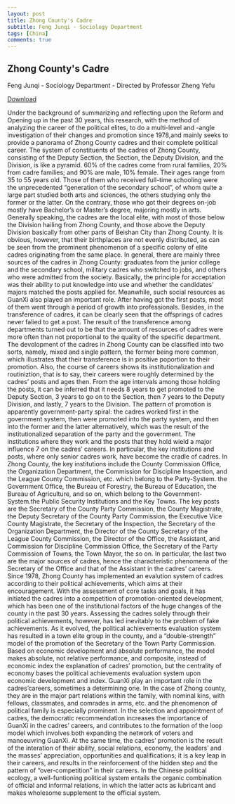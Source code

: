```yaml
---
layout: post
title: Zhong County's Cadre
subtitle: Feng Junqi - Sociology Department
tags: [China]
comments: true
---
```


## Zhong County's Cadre
Feng Junqi - Sociology Department - Directed by Professor Zheng Yefu

[Download](assets/Zhong_County's_Cadre.pdf)

Under the background of summarizing and reflecting upon the
Reform and Opening up in
the past 30 years, this research, with the method of analyzing the career of the political
elites, to do a multi-level and -angle investigation of their changes and promotion since
1978,and mainly seeks to provide a panorama of Zhong County cadres and their complete
political career.
The system of constituents of the cadres of Zhong County, consisting of the Deputy
Section, the Section, the Deputy Division, and the Division, is like a pyramid. 60% of
the cadres come from rural families, 20% from cadre families; and 90% are male, 10% female.
Their ages range from 35 to 55 years old. Those of them who received full-time schooling
were the unprecedented “generation of the secondary school”, of whom quite a large part
studied both arts and sciences, the others studying only the former or the latter. On the
contrary, those who got their degrees on-job mostly have Bachelor’s or Master’s degree,
majoring mostly in arts. Generally speaking, the cadres are the local elite, with most
of those below the Division hailing from Zhong County, and those above the Deputy Division
basically from other parts of Beishan City than Zhong County. It is obvious, however, that
their birthplaces are not evenly distributed, as can be seen from the prominent phenomenon
of a specific colony of elite cadres originating from the same place.
In general, there are mainly three sources of the cadres in Zhong County: graduates
from the junior college and the secondary school, military cadres who switched to jobs,
and others who were admitted from the society. Basically, the principle for acceptation
was their ability to put knowledge into use and whether the candidates’ majors matched
the posts applied for. Meanwhile, such social resources as GuanXi also played an important
role. After having got the first posts, most of them went through a period of growth into
professionals. Besides, in the transference of cadres, it can be clearly seen that the
offsprings of cadres never falied to get a post. The result of the transference among
departments turned out to be that the amount of resources of cadres were more often than
not proportional to the quality of the specific department.
The devolopment of the cadres in Zhong County can be classified into two sorts, namely,
mixed and single pattern, the former being more common, which illustrates that their
transference is in positive poportion to their promotion. Also, the course of careers shows
its institutionalization and routiniztion, that is to say, their careers were roughly
determined by the cadres’ posts and ages then. From the age intervals among those holding
the posts, it can be inferred that it needs 8 years to get promoted to the Deputy Section,
3 years to go on to the Section, then 7 years to the Deputy Division, and lastly, 7 years
to the Division. The pattern of promotion is apparently government-party spiral: the cadres
worked first in the government system, then were promoted into the party system, and then
into the former and the latter alternatively, which was the result of the institutionalized
separation of the party and the government.
The institutions where they work and the posts that they hold wield a major influence
7
on the cadres’ careers. In particular, the key institutions and posts, where only senior
cadres work, have become the cradle of cadres. In Zhong County, the key institutions include
the County Commission Office, the Organization Department, the Commission for Discipline
Inspection, and the League County Commission, etc. which belong to the Party-System. the
Government Office, the Bureau of Forestry, the Bureau of Education, the Bureau of
Agriculture, and so on, which belong to the Government-System.the Public Security
Institutions and the Key Towns. The key posts are the
Secretary of the County Party Commission, the County Magistrate, the Deputy Secretary of the County Party Commission,
the Executive Vice County Magistrate, the Secretary of the
Inspection, the Secretary of the Organization Department, the Director of the County
Secretary of the League County Commission, the Director of the Office, the Assistant, and
Commission for Discipline
Commission Office, the Secretary of the Party Commission of Towns, the Town Mayor, the
so on. In particular, the last two are the major sources of cadres, hence the characteristic
phenomena of the Secretary of the Office and that of the Assistant in the cadres’ careers.
Since 1978, Zhong County has implemented an evalution system of cadres according to
their political achievements, which aims at their encouragement. With the assessment of
core tasks and goals, it has initiated the cadres into a competition of promotion-oriented
development, which has been one of the institutional factors of the huge changes of the
county in the past 30 years. Assessing the cadres solely through their political
achievements, however, has led inevitably to the problem of fake achievements. As it evolved,
the political achievements evaluation system has resulted in a town elite group in the
county, and a “double-strength” model of the promotion of the Secretary of the Town Party
Commission. Based on economic development and absolute performance, the model makes
absolute, not relative performance, and composite, instead of economic index the
explanation of cadres’ promotion, but the centrality of economy bases the political
achievements evaluation system upon economic development and index.
GuanXi play an important role in the cadres’careers, sometimes a determining one. In
the case of Zhong county, they are in the major part relations within the family, with
nominal kins, with fellows, classmates, and comrades in arms, etc. and the phenomenon of
political family is especially prominent. In the selection and appointment of cadres, the
democratic recommendation increases the importance of GuanXi in the cadres’ careers, and
contributes to the formation of the loop model which involves both expanding the network
of voters and manoeuvring GuanXi. At the same time, the cadres’ promotion is the result
of the interation of their ability, social relations, economy, the leaders’ and the
masses’ appreciation, opportunities and qualifications; it is a key leap in their careers,
and results in the reinforcement of the hidden step and the pattern of “over-competition”
in their careers. In the Chinese political ecology, a well-funtioning political system
entails the organic combination of official and informal relations, in which the latter
acts as lubricant and makes wholesome supplement to the official system.

